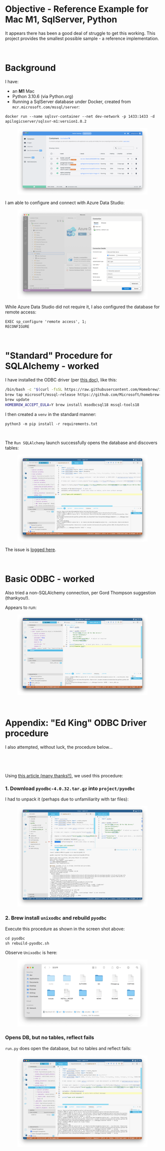 # Objective - Reference Example for Mac M1, SqlServer, Python

It appears there has been a good deal of struggle to get this working.  This project provides the smallest possible sample - a reference implementation.

&nbsp;

# Background

I have:

* an __M1__ Mac
* Python 3.10.6 (via Python.org)
* Running a SqlServer database under Docker, created from `mcr.microsoft.com/mssql/server`:

```
docker run --name sqlsvr-container --net dev-network -p 1433:1433 -d apilogicserver/sqlsvr-m1:version1.0.2
```

<figure><img src="https://github.com/valhuber/sqlsvr-m1/blob/main/images/docker-container.png?raw=true"></figure>

I am able to configure and connect with Azure Data Studio:

<figure><img src="https://github.com/valhuber/sqlsvr-m1/blob/main/images/AzureDataStudio-connects.png?raw=true"></figure>

While Azure Data Studio did not require it, I also configured the database for remote access:

```
EXEC sp_configure 'remote access', 1;
RECONFIGURE
```

&nbsp;

# "Standard" Procedure for SQLAlchemy - worked

I have installed the ODBC driver (per [this doc](https://learn.microsoft.com/en-us/sql/connect/odbc/linux-mac/install-microsoft-odbc-driver-sql-server-macos?view=sql-server-ver16)), like this:

```bash
/bin/bash -c "$(curl -fsSL https://raw.githubusercontent.com/Homebrew/install/master/install.sh)"
brew tap microsoft/mssql-release https://github.com/Microsoft/homebrew-mssql-release
brew update
HOMEBREW_ACCEPT_EULA=Y brew install msodbcsql18 mssql-tools18
```
I then created a `venv` in the standard manner:

```
python3 -m pip install -r requirements.txt
```
&nbsp;

The `Run SQLAlchemy` launch successfully opens the database and discovers tables:

<figure><img src="https://github.com/valhuber/sqlsvr-m1/blob/main/images/standard-procedure-runs.png?raw=true"></figure>

The issue is [logged here](https://github.com/sqlalchemy/sqlalchemy/discussions/8604).

&nbsp;


# Basic ODBC - worked

Also tried a non-SQLAlchemy connection, per Gord Thompson suggestion (thankyou!). 


Appears to run:

<figure><img src="https://github.com/valhuber/sqlsvr-m1/blob/main/images/basic-odbc-runs.png?raw=true"></figure>

&nbsp;

# Appendix: "Ed King" ODBC Driver procedure

I also attempted, without luck, the procedure below...

&nbsp;

&nbsp;

Using [this article (many thanks!!)](https://whodeenie.medium.com/installing-pyodbc-and-unixodbc-for-apple-silicon-8e238ed7f216), we used this procedure:

### 1. Download `pyodbc-4.0.32.tar.gz` into `project/pyodbc`

I had to unpack it (perhaps due to unfamiliarity with tar files):

<figure><img src="https://github.com/valhuber/sqlsvr-m1/blob/main/images/pyodbc.png?raw=true"></figure>


### 2. Brew install `unixodbc` and rebuild `pyodbc`

Execute this procedure as shown in the screen shot above:

```
cd pyodbc
sh rebuild-pyodbc.sh
```

Observe `Unixodbc` is here:

<figure><img src="https://github.com/valhuber/sqlsvr-m1/blob/main/images/unixodbc.png?raw=true"></figure>


### Opens DB, but no tables, reflect fails

`run.py` does open the database, but no tables and reflect fails:

<figure><img src="https://github.com/valhuber/sqlsvr-m1/blob/main/images/no-tables.png?raw=true"></figure>
